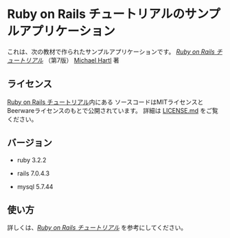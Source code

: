 # Ruby on Rails チュートリアルのサンプルアプリケーション

これは、次の教材で作られたサンプルアプリケーションです。
[*Ruby on Rails チュートリアル*](https://railstutorial.jp/)
（第7版）
[Michael Hartl](https://www.michaelhartl.com/) 著

## ライセンス

[Ruby on Rails チュートリアル](https://railstutorial.jp/)内にある
ソースコードはMITライセンスとBeerwareライセンスのもとで公開されています。
詳細は [LICENSE.md](LICENSE.md) をご覧ください。

## バージョン

- ruby  3.2.2

- rails 7.0.4.3

- mysql 5.7.44

## 使い方

詳しくは、[*Ruby on Rails チュートリアル*](https://railstutorial.jp/)
を参考にしてください。
